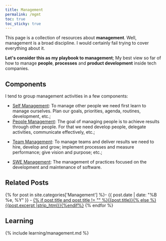 ```yaml
---
title: Management
permalink: /mgmt
toc: true
toc_sticky: true
---
```


This page is a collection of resources about **management**. Well, management is a broad discipline. I would certainly fail trying to cover everything about it.

**Let's consider this as my playbook to management**; My best view so far of how to manage **people**, **processes** and **product development** inside tech companies.

## Components

I tend to group management activities in a few components:

- [Self Management](/mgmt/self): To manage other people we need first learn to manage ourselves. Plan our goals, priorities, agenda, routines, development, etc.;
- [People Management](/mgmt/people): The goal of managing people is to achieve results through other people. For that we need develop people, delegate activities, communicate effectively, etc.;
<!-- People Development / Stakeholder Management -->
- [Team Management](/mgmt/team): To manage teams and deliver results we need to hire, develop and grow; implement processes and measure performance; give vision and purpose; etc.;
<!-- Team growth / Team Productivity / Business Impact -->
- [SWE Management](/mgmt/swe): The management of practices focused on the development and maintenance of software.
<!-- Systems health / Technical Vision -->

## Related Posts

{% for post in site.categories['Management'] %}- {{ post.date | date: "%B %e, %Y" }} - <a href="{{ site.baseurl }}{{ post.url }}">{% if post.title and post.title != "" %}{{post.title}}{% else %}{{post.excerpt |strip_html}}{%endif%}</a>
{% endfor %}

## Learning

{% include learning/management.md %}